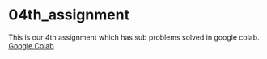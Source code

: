 # 04th_assignment
This is our 4th assignment which has sub problems solved in google colab. 
[Google Colab]('https://colab.research.google.com/drive/1fbPX5OYNV_076G_2ctUA3UB9eeYLUaK_#scrollTo=tD4RtY3w7KEz)
